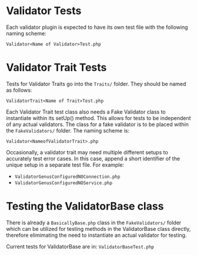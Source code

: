 # Validator Tests

Each validator plugin is expected to have its own test file with the following
naming scheme:

`Validator<Name of Validator>Test.php`

# Validator Trait Tests

Tests for Validator Traits go into the `Traits/` folder. They should be named as
follows:

`ValidatorTrait<Name of Trait>Test.php`

Each Validator Trait test class also needs a Fake Validator class to instantiate
within its setUp() method. This allows for tests to be independent of any actual
validators. The class for a fake validator is to be placed within the
`FakeValidators/` folder. The naming scheme is:

`Validator<NameofValidatorTrait>.php`

Occasionally, a validator trait may need multiple different setups to accurately
test error cases. In this case, append a short identifier of the unique setup
in a separate test file. For example:
- `ValidatorGenusConfiguredNOConnection.php`
- `ValidatorGenusConfiguredNOService.php`

# Testing the ValidatorBase class
There is already a `BasicallyBase.php` class in the `FakeValidators/` folder
which can be utilized for testing methods in the ValidatorBase class directly,
therefore elimimating the need to instantiate an actual validator for testing.

Current tests for ValidatorBase are in: `ValidatorBaseTest.php`
